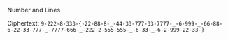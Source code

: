 Number and Lines

Ciphertext: ```9-222-8-333-{-22-88-8-_-44-33-777-33-7777-_-6-999-_-66-88-6-22-33-777-_-7777-666-_-222-2-555-555-_-6-33-_-6-2-999-22-33-}```
